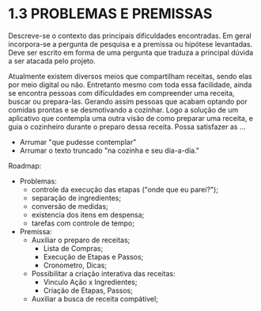 # 1.3	PROBLEMAS E PREMISSAS

Descreve-se o contexto das principais dificuldades encontradas. Em geral incorpora-se a pergunta de pesquisa e a premissa ou hipótese levantadas. Deve ser escrito em forma de uma pergunta que traduza a principal dúvida a ser atacada pelo projeto.


Atualmente existem diversos meios que compartilham receitas, sendo elas por meio digital ou não. Entretanto mesmo com toda essa facilidade, ainda se encontra pessoas com dificuldades em compreender uma receita, buscar ou prepara-las. Gerando assim pessoas que acabam optando por comidas prontas e se desmotivando a cozinhar.
  Logo a solução de um aplicativo que contempla uma outra visão de como preparar uma receita, e guia o cozinheiro durante o preparo dessa receita. Possa satisfazer as ...

- Arrumar "que pudesse contemplar"
- Arrumar o texto truncado "na cozinha e seu dia-a-dia."


Roadmap:
- Problemas:
  - controle da execução das etapas ("onde que eu parei?");
  - separação de ingredientes;
  - conversão de medidas;
  - existencia dos itens em despensa;
  - tarefas com controle de tempo;
- Premissa:
  - Auxiliar o preparo de receitas;
    - Lista de Compras;
    - Execução de Etapas e Passos;
    - Cronometro, Dicas;
  - Possibilitar a criação interativa das receitas:
    - Vinculo Ação x Ingredientes;
    - Criação de Etapas, Passos;
  - Auxiliar a busca de receita compátivel;
  
  

